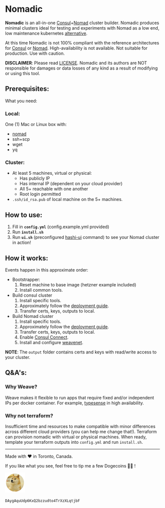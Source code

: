 # Nomadic

**Nomadic** is an all-in-one [Consul](https://www.consul.io/)+[Nomad](https://www.nomadproject.io/) cluster builder. Nomadic produces minimal clusters ideal for testing and experiments with Nomad as a low end, low maintenance kubernetes [alternative](https://www.datocms-assets.com/2885/1605656157-hashiconfdigitaloctnomadmr-copy-001.jpeg?fit=max&fm=webp&q=80&w=1500). 

At this time Nomadic is not 100% compliant with the reference architectures for [Consul](https://learn.hashicorp.com/tutorials/consul/reference-architecture) or [Nomad](https://learn.hashicorp.com/tutorials/nomad/production-reference-architecture-vm-with-consul). High-availability is not available. Not suitable for production. Use with caution. 

**DISCLAIMER**: Please read [LICENSE](LICENSE). Nomadic and its authors are NOT responsible for damages or data losses of any kind as a result of modifying or using this tool.

## Prerequisites:

What you need: 

### Local:

One (1) Mac or Linux box with:
- [nomad](https://www.nomadproject.io/downloads)
- ssh+scp
- wget
- yq

### Cluster:
- At least 5 machines, virtual or physical:
    - Has publicly IP
    - Has internal IP (dependent on your cloud provider)
    - All 5+ reachable with one another
    - Root login permitted
- `.ssh/id_rsa.pub` of local machine on the 5+ machines.

## How to use:

1. Fill in **`config.yml`** (config.example.yml provided)
2. Run **`install.sh`**
3. Run **`ui.sh`** (preconfigured [hashi-ui](https://github.com/jippi/hashi-ui) command) to see your Nomad cluster in action!

## How it works:
    
Events happen in this approximate order:

- Bootstrapper:
    1. Reset machine to base image (hetzner example included)
    2. Install common tools.
- Build consul cluster
    1. Install specific tools.
    2. Approximately follow the [deployment guide](https://learn.hashicorp.com/tutorials/consul/deployment-guide).
    3. Transfer certs, keys, outputs to local.
- Build Nomad cluster
    1. Install specific tools.
    2. Approximately follow the [deployment guide](https://learn.hashicorp.com/tutorials/nomad/production-deployment-guide-vm-with-consul).
    3. Transfer certs, keys, outputs to local.
    4. Enable [Consul Connect](https://www.consul.io/docs/connect). 
    5. Install and configure [weavenet](https://www.weave.works/oss/net/).  


**NOTE**: The `output` folder contains certs and keys with read/write access to your cluster. 

## Q&A's:

### Why Weave?
Weave makes it flexible to run apps that require fixed and/or independent IPs per docker container. For example, [typesense](https://typesense.org/docs/0.20.0/guide/high-availability.html) in high availability. 

### Why not terraform?

Insufficient time and resources to make compatible with minor differences across different cloud providers (you can help me change that!). Terraform can provision nomadic with virtual or physical machines. When ready, template your terraform outputs into `config.yml` and run `install.sh`. 

----
Made with ❤️ in Toronto, Canada. 

If you like what you see, feel free to tip me a few Dogecoins 🐶🚀 !

![Dogecoin](assets/doge.png "Doge")

`DAygAquUdp6KxQ2bzzudto4TrXzXLqtjbF`
